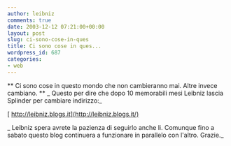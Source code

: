 ```yaml
---
author: leibniz
comments: true
date: 2003-12-12 07:21:00+00:00
layout: post
slug: ci-sono-cose-in-ques
title: Ci sono cose in ques...
wordpress_id: 687
categories:
- web
---
```


   ** Ci sono cose in questo mondo che non cambieranno mai.
Altre invece cambiano.
**  _ Questo per dire che dopo 10 memorabili mesi Leibniz lascia Splinder per cambiare indirizzo:_

   [ http://leibniz.blogs.it](http://leibniz.blogs.it/)

   _ Leibniz spera avrete la pazienza di seguirlo anche li. Comunque fino a sabato questo blog continuera a funzionare in parallelo con l'altro. Grazie._
